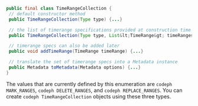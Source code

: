 ---
---

<a id="section_D87AA7BC628D458DAB12D5247AD34B41"></a>

```java
public final class TimeRangeCollection {
 // default constructor method
 public TimeRangeCollection(Type type) {...}

 // the list of timerange specifications provided at construction time 
 public TimeRangeCollection(Type type, List&lt;TimeRange&gt; timeRanges) {...}

 // timerange specs can also be added later
 public void addTimeRange(TimeRange timeRange) {...}

 // translate the set of timerange specs into a Metadata instance 
 public Metadata toMetadata(Metadata options) {...}
}

```
The values that are currently defined by this enumeration are `codeph MARK_RANGES`, `codeph DELETE_RANGES`, and `codeph REPLACE_RANGES`. You can create `codeph TimeRangeCollection` objects using these three types.

